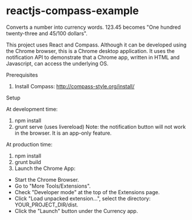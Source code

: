 # reactjs-compass-example

Converts a number into currency words. 123.45 becomes "One hundred twenty-three and 45/100 dollars".

This project uses React and Compass. Although it can be developed using the Chrome browser, this is a Chrome desktop application.
It uses the notification API to demonstrate that a Chrome app, written in HTML and Javascript, can access the underlying OS.

Prerequisites  

1. Install Compass: http://compass-style.org/install/

Setup  

At development time:

1. npm install
2. grunt serve (uses livereload)
Note: the notification button will not work in the browser. It is an app-only feature.

At production time:

1. npm install
2. grunt build
3. Launch the Chrome App:

* Start the Chrome Browser.
* Go to "More Tools/Extensions".
* Check "Developer mode" at the top of the Extensions page.
* Click "Load unpacked extension...", select the directory: YOUR_PROJECT_DIR/dist.
* Click the "Launch" button under the Currency app.
